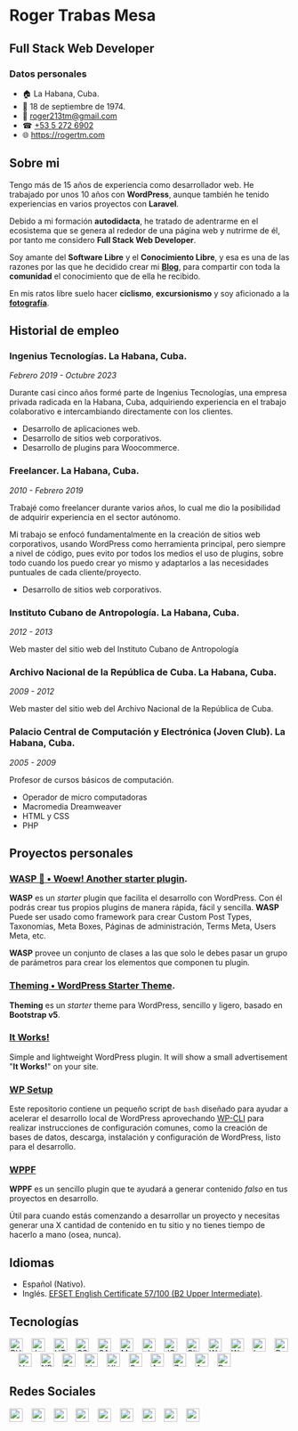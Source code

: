 # Roger Trabas Mesa

## Full Stack Web Developer

### Datos personales

- 🏠 La Habana, Cuba.
- 👶 18 de septiembre de 1974.
- 📧 roger213tm@gmail.com
- ☎ [+53 5 272 6902](https://wa.me/+5352726902)
- 🌐 https://rogertm.com

## Sobre mi

Tengo más de 15 años de experiencia como desarrollador web. He trabajado por unos 10 años con **WordPress**, aunque también he tenido experiencias en varios proyectos con **Laravel**.

Debido a mi formación **autodidacta**, he tratado de adentrarme en el ecosistema que se genera al rededor de una página web y nutrirme de él, por tanto me considero **Full Stack Web Developer**.

Soy amante del **Software Libre** y el **Conocimiento Libre**, y esa es una de las razones por las que he decidido crear mi **[Blog](https://rogertm.com/)**, para compartir con toda la **comunidad** el conocimiento que de ella he recibido.

En mis ratos libre suelo hacer **ciclismo**, **excursionismo** y soy aficionado a la **[fotografía](https://photos.rogertm.com/)**.

## Historial de empleo

### Ingenius Tecnologías. La Habana, Cuba.

_Febrero 2019 - Octubre 2023_

Durante casi cinco años formé parte de Ingenius Tecnologías, una empresa privada radicada en la Habana, Cuba, adquiriendo experiencia en el trabajo colaborativo e intercambiando directamente con los clientes.

- Desarrollo de aplicaciones web.
- Desarrollo de sitios web corporativos.
- Desarrollo de plugins para Woocommerce.

### Freelancer. La Habana, Cuba.

_2010 - Febrero 2019_

Trabajé como freelancer durante varios años, lo cual me dio la posibilidad de adquirir experiencia en el sector autónomo.

Mi trabajo se enfocó fundamentalmente en la creación de sitios web corporativos, usando WordPress como herramienta principal, pero siempre a nivel de código, pues evito por todos los medios el uso de plugins, sobre todo cuando los puedo crear yo mismo y adaptarlos a las necesidades puntuales de cada cliente/proyecto.

- Desarrollo de sitios web corporativos.

### Instituto Cubano de Antropología. La Habana, Cuba.

_2012 - 2013_

Web master del sitio web del Instituto Cubano de Antropología

### Archivo Nacional de la República de Cuba. La Habana, Cuba.

_2009 - 2012_

Web master del sitio web del Archivo Nacional de la República de Cuba.

### Palacio Central de Computación y Electrónica (Joven Club). La Habana, Cuba.

_2005 - 2009_

Profesor de cursos básicos de computación.

- Operador de micro computadoras
- Macromedia Dreamweaver
- HTML y CSS
- PHP

## Proyectos personales

### [WASP 🐝 &bull; Woew! Another starter plugin](https://github.com/themingisprose/wasp).

**WASP** es un _starter_ plugin que facilita el desarrollo con WordPress. Con él podrás crear tus propios plugins de manera rápida, fácil y sencilla. **WASP** Puede ser usado como framework para crear Custom Post Types, Taxonomías, Meta Boxes, Páginas de administración, Terms Meta, Users Meta, etc.

**WASP** provee un conjunto de clases a las que solo le debes pasar un grupo de parámetros para crear los elementos que componen tu plugin. 

### [Theming &bull; WordPress Starter Theme](https://github.com/themingisprose/theming).

**Theming** es un _starter_ theme para WordPress, sencillo y ligero, basado en **Bootstrap v5**.

### [It Works!](https://github.com/themingisprose/itworks)

Simple and lightweight WordPress plugin. It will show a small advertisement "**It Works!**" on your site.

### [WP Setup](https://github.com/rogertm/wp-setup)

Este repositorio contiene un pequeño script de `bash` diseñado para ayudar a acelerar el desarrollo local de WordPress aprovechando [WP-CLI](https://wp-cli.org) para realizar instrucciones de configuración comunes, como la creación  de bases de datos, descarga, instalación y configuración de WordPress, listo para el desarrollo.

### [WPPF](https://github.com/themingisprose/wppf)

**WPPF** es un sencillo plugin que te ayudará a generar contenido *falso* en tus proyectos en desarrollo.

Útil para cuando estás comenzando a desarrollar un proyecto y necesitas generar una X cantidad de contenido en tu sitio y no tienes tiempo de hacerlo a mano (osea, nunca).

## Idiomas

- Español (Nativo).
- Inglés. [EFSET English Certificate 57/100 (B2 Upper Intermediate)](https://www.efset.org/cert/jYRNnw).

## Tecnologías

<img src="https://cdn.simpleicons.org/php" height="24" width="24" title="PHP">&nbsp;&nbsp;&nbsp;&nbsp;<img src="https://cdn.simpleicons.org/javascript" height="24" width="24" title="JavaScrip">&nbsp;&nbsp;&nbsp;&nbsp;<img src="https://cdn.simpleicons.org/html5" height="24" width="24" title="HTML5">&nbsp;&nbsp;&nbsp;&nbsp;<img src="https://cdn.simpleicons.org/css3" height="24" width="24" title="CSS3">&nbsp;&nbsp;&nbsp;&nbsp;<img src="https://cdn.simpleicons.org/sass" height="24" width="24" title="SASS">&nbsp;&nbsp;&nbsp;&nbsp;<img src="https://cdn.simpleicons.org/mysql" height="24" width="24" title="MySQL">&nbsp;&nbsp;&nbsp;&nbsp;<img src="https://cdn.simpleicons.org/phpmyadmin" height="24" width="24" title="phpMyAdmin">&nbsp;&nbsp;&nbsp;&nbsp;<img src="https://cdn.simpleicons.org/json" height="24" width="24" title="JSON">&nbsp;&nbsp;&nbsp;&nbsp;<img src="https://cdn.simpleicons.org/git" height="24" width="24" title="Git">&nbsp;&nbsp;&nbsp;&nbsp;<img src="https://cdn.simpleicons.org/wordpress" height="24" width="24" title="WordPress">&nbsp;&nbsp;&nbsp;&nbsp;<img src="https://cdn.simpleicons.org/woocommerce" height="24" width="24" title="WooCommerce">&nbsp;&nbsp;&nbsp;&nbsp;<img src="https://cdn.simpleicons.org/laravel" height="24" width="24" title="Laravel">&nbsp;&nbsp;&nbsp;&nbsp;<img src="https://cdn.simpleicons.org/bootstrap" height="24" width="24" title="Bootstrap">&nbsp;&nbsp;&nbsp;&nbsp;<img src="https://cdn.simpleicons.org/vue.js" height="24" width="24" title="Vue.JS">&nbsp;&nbsp;&nbsp;&nbsp;<img src="https://cdn.simpleicons.org/npm" height="24" width="24" title="NPM">&nbsp;&nbsp;&nbsp;&nbsp;<img src="https://cdn.simpleicons.org/composer" height="24" width="24" title="Composer">&nbsp;&nbsp;&nbsp;&nbsp;<img src="https://cdn.simpleicons.org/linux" height="24" width="24" title="Linux">&nbsp;&nbsp;&nbsp;&nbsp;<img src="https://cdn.simpleicons.org/ubuntu" height="24" width="24" title="Ubuntu">&nbsp;&nbsp;&nbsp;&nbsp;<img src="https://cdn.simpleicons.org/gnometerminal" height="24" width="24" title="Gnome Terminal">&nbsp;&nbsp;&nbsp;&nbsp;<img src="https://cdn.simpleicons.org/apache" height="24" width="24" title="Apache">&nbsp;&nbsp;&nbsp;&nbsp;<img src="https://cdn.simpleicons.org/zoho" height="24" width="24" title="Zoho">&nbsp;&nbsp;&nbsp;&nbsp;<img src="https://cdn.simpleicons.org/asana" height="24" width="24" title="Asana">&nbsp;&nbsp;&nbsp;&nbsp;<img src="https://cdn.simpleicons.org/postman" height="24" width="24" title="Postman">

## Redes Sociales

<a href="https://twitter.com/roger213tm"><img src="https://cdn.simpleicons.org/x" height="24" width="24"></a>&nbsp;&nbsp;&nbsp;&nbsp;<a href="https://www.linkedin.com/in/rogertm/"><img src="https://cdn.simpleicons.org/linkedin" height="24" width="24"></a>&nbsp;&nbsp;&nbsp;&nbsp;<a href="https://github.com/rogertm"><img src="https://cdn.simpleicons.org/github" height="24" width="24"></a>&nbsp;&nbsp;&nbsp;&nbsp;<a href="https://gitlab.com/rogertm"><img src="https://cdn.simpleicons.org/gitlab" height="24" width="24"></a>&nbsp;&nbsp;&nbsp;&nbsp;<a href="https://profile.codersrank.io/user/rogertm"><img src="https://cdn.simpleicons.org/codersrank" height="24" width="24"></a>&nbsp;&nbsp;&nbsp;&nbsp;<a href="https://www.digitalocean.com/?refcode=00052a20b756&utm_campaign=Referral_Invite&utm_medium=Referral_Program&utm_source=CopyPaste"><img src="https://cdn.simpleicons.org/digitalocean" height="24" width="24"></a>&nbsp;&nbsp;&nbsp;&nbsp;<a href="https://www.instagram.com/photos.rogertm/"><img src="https://cdn.simpleicons.org/instagram" height="24" width="24"></a>&nbsp;&nbsp;&nbsp;&nbsp;<a href="https://gravatar.com/rogertm"><img src="https://cdn.simpleicons.org/gravatar" height="24" width="24"></a>&nbsp;&nbsp;&nbsp;&nbsp;<a href="https://linktr.ee/rogertm"><img src="https://cdn.simpleicons.org/linktree" height="24" width="24"></a>

